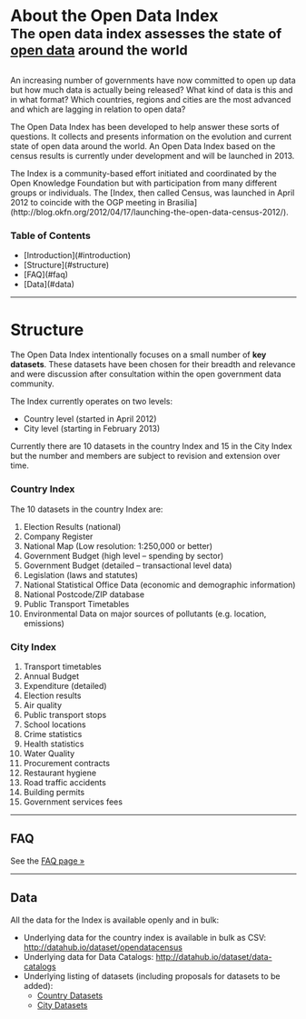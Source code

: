 <div class="page-header">
  <h1 style="margin-bottom: 0;">
    About the Open Data Index
    <br />
    <small>
      The open data index assesses the state of <a href="http://okfn.org/opendata/">open data</a> around the world
    </small>
  </h1>
</div>

<div class="row" style="margin-top: 30px;">
<div class="span8">
<p>An increasing number of governments have now committed to open up data but how much data is actually being released? What kind of data is this and in what format? Which countries, regions and cities are the most advanced and which are lagging in relation to open data?</p>

<p>The Open Data Index has been developed to help answer these sorts of questions. It collects and presents information on the evolution and current state of open data around the world. An Open Data Index based on the census results is currently under development and will be launched in 2013.</p>

<p>The Index is a community-based effort initiated and coordinated by the Open Knowledge Foundation but with participation from many different groups or individuals. The [Index, then called Census, was launched in April 2012 to coincide with the OGP meeting in Brasilia](http://blog.okfn.org/2012/04/17/launching-the-open-data-census-2012/).</p>
</div>
<div class="span4">
  <div class="toc well">
    <h3>Table of Contents</h3>
    <ul>
      <li>[Introduction](#introduction)</li>
      <li>[Structure](#structure)</li>
      <li>[FAQ](#faq)</li>
      <li>[Data](#data)</li>
    </ul>
  </div>
</div>
</div>

------

<h1 id="structure">Structure</h1>

The Open Data Index intentionally focuses on a small number of **key datasets**. These datasets have been chosen for their breadth and relevance and were discussion after consultation within the open government data community.

The Index currently operates on two levels:

* Country level (started in April 2012)
* City level (starting in February 2013)

Currently there are 10 datasets in the country Index and 15 in the City Index but the number and members are subject to revision and extension over time.

<a name="country" id="country"> </a>

### Country Index

The 10 datasets in the country Index are:

1. Election Results (national)
2. Company Register
3. National Map (Low resolution: 1:250,000 or better)
4. Government Budget (high level – spending by sector)
5. Government Budget (detailed – transactional level data)
6. Legislation (laws and statutes)
7. National Statistical Office Data (economic and demographic information)
8. National Postcode/ZIP database
9. Public Transport Timetables
10. Environmental Data on major sources of pollutants (e.g. location, emissions)

### City Index

1. Transport timetables
2. Annual Budget
3. Expenditure (detailed)
4. Election results
5. Air quality
6. Public transport stops
7. School locations
8. Crime statistics
9. Health statistics
10. Water Quality
11. Procurement contracts
12. Restaurant hygiene
13. Road traffic accidents
14. Building permits
15. Government services fees

------

<h2 id="faq">FAQ</h2>

See the [FAQ page &raquo;](/faq)

------

<h2 id="data">Data</h2>

All the data for the Index is available openly and in bulk:

* Underlying data for the country index is available in bulk as CSV: <http://datahub.io/dataset/opendatacensus>
* Underlying data for Data Catalogs: <http://datahub.io/dataset/data-catalogs>
* Underlying listing of datasets (including proposals for datasets to be added):
  * [Country Datasets](https://docs.google.com/a/okfn.org/spreadsheet/ccc?key=0Aon3JiuouxLUdEVHQ0c4RGlRWm9Gak54NGV0UlpfOGc#gid=0)
  * [City Datasets](https://docs.google.com/a/okfn.org/spreadsheet/ccc?key=0Aon3JiuouxLUdEVHQ0c4RGlRWm9Gak54NGV0UlpfOGc#gid=0)

